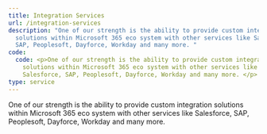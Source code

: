 ```yaml
---
title: Integration Services
url: /integration-services
description: "One of our strength is the ability to provide custom integration
  solutions within Microsoft 365 eco system with other services like Salesforce,
  SAP, Peoplesoft, Dayforce, Workday and many more. "
code:
  code: <p>One of our strength is the ability to provide custom integration
    solutions within Microsoft 365 eco system with other services like
    Salesforce, SAP, Peoplesoft, Dayforce, Workday and many more. </p>
type: service
---
```

One of our strength is the ability to provide custom integration solutions within Microsoft 365 eco system with other services like Salesforce, SAP, Peoplesoft, Dayforce, Workday and many more.